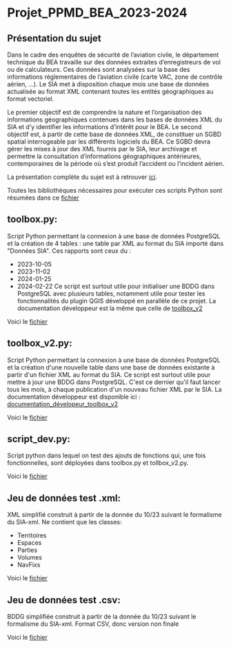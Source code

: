 # Projet_PPMD_BEA_2023-2024

## Présentation du sujet
Dans le cadre des enquêtes de sécurité de l’aviation civile, le département technique du BEA travaille sur des données extraites d’enregistreurs de vol ou de calculateurs. Ces données sont analysées sur la base des informations réglementaires de l’aviation civile (carte VAC, zone de contrôle aérien, …). Le SIA met à disposition chaque mois une base de données actualisée au format XML contenant toutes les entités géographiques au format vectoriel.

Le premier objectif est de comprendre la nature et l’organisation des informations géographiques contenues dans les bases de données XML du SIA et d’y identifier les informations d’intérêt pour le BEA. Le second objectif est, à partir de cette base de données XML, de constituer un SGBD spatial interrogeable par les différents logiciels du BEA. Ce SGBD devra gérer les mises à jour des XML fournis par le SIA, leur archivage et permettre la consultation d’informations géographiques antérieures, contemporaines de la période où s’est produit l’accident ou l’incident aérien.

La présentation complète du sujet est à retrouver [ici](https://github.com/Steinmetzlouis/Projet_PPMD_BEA_2023-2024/blob/BDD/doc/PPMD_ProjetInfo_BEA_SGBD_SIA.pdf).


Toutes les bibliothèques nécessaires pour exécuter ces scripts Python sont résumées dans ce [fichier](https://github.com/Steinmetzlouis/Projet_PPMD_BEA_2023-2024/blob/BDD/Dev/requirements.txt)

## toolbox.py:
Script Python permettant la connexion à une base de données PostgreSQL et la création de 4 tables : une table par XML au format du SIA importé dans "Données SIA". Ces rapports sont ceux du :
* 2023-10-05
* 2023-11-02
* 2024-01-25
* 2024-02-22
Ce script est surtout utile pour initialiser une BDDG dans PostgreSQL avec plusieurs tables, notamment utile pour tester les fonctionnalités du plugin QGIS développé en parallèle de ce projet. La documentation développeur est la même que celle de [toolbox_v2](https://github.com/Steinmetzlouis/Projet_PPMD_BEA_2023-2024/blob/BDD/doc/documentation_dev_toolbox_v2.html)
  
Voici le [fichier](https://github.com/Steinmetzlouis/Projet_PPMD_BEA_2023-2024/blob/BDD/Dev/toolbox.py)

## toolbox_v2.py:
Script Python permettant la connexion à une base de données PostgreSQL et la création d'une nouvelle table dans une base de données existante à partir d'un fichier XML au format du SIA. Ce script est surtout utile pour mettre à jour une BDDG dans PostgreSQL. C'est ce dernier qu'il faut lancer tous les mois, à chaque publication d'un nouveau fichier XML par le SIA. La documentation développeur est disponible ici : [documentation_dévelopeur_toolbox_v2](https://github.com/Steinmetzlouis/Projet_PPMD_BEA_2023-2024/blob/BDD/doc/documentation_dev_toolbox_v2.html)
  
Voici le [fichier](https://github.com/Steinmetzlouis/Projet_PPMD_BEA_2023-2024/blob/BDD/Dev/toolbox_v2.py)

## script_dev.py:
Script python dans lequel on test des ajouts de fonctions qui, une fois fonctionnelles, sont déployées dans toolbox.py et tollbox_v2.py.
  
Voici le [fichier](https://github.com/Steinmetzlouis/Projet_PPMD_BEA_2023-2024/blob/BDD/Dev/script_dev.py)

## Jeu de données test .xml:
XML simplifié construit à partir de la donnée du 10/23 suivant le formalisme du SIA-xml. Ne contient que les classes:
* Territoires
* Espaces
* Parties
* Volumes
* NavFixs
  
Voici le [fichier](https://github.com/Steinmetzlouis/Projet_PPMD_BEA_2023-2024/blob/BDD/Dev/donnees_test_v2.xml)


## Jeu de données test .csv:
BDDG simplifiée construit à partir de la donnée du 10/23 suivant le formalisme du SIA-xml. Format CSV, donc version non finale
  
Voici le [fichier](https://github.com/Steinmetzlouis/Projet_PPMD_BEA_2023-2024/blob/BDD/doc/ExBDDG.xlsx)
